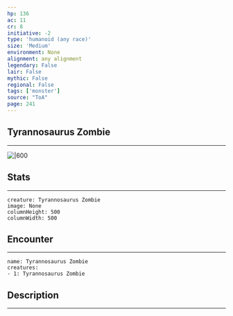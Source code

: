 ```yaml
---
hp: 136
ac: 11
cr: 8
initiative: -2
type: 'humanoid (any race)'    
size: 'Medium'
environment: None
alignment: any alignment
legendary: False
lair: False
mythic: False
regional: False
tags: ['monster']
source: "ToA"
page: 241
---
```


## Tyrannosaurus Zombie
---

![|600](D:/Program%20Files/5e.tools/img/bestiary/ToA/Tyrannosaurus%20Zombie.jpg)

## Stats
---

```statblock
creature: Tyrannosaurus Zombie
image: None
columnHeight: 500
columnWidth: 500
```

## Encounter
---

```encounter-table
name: Tyrannosaurus Zombie
creatures:
- 1: Tyrannosaurus Zombie
```

## Description
---




